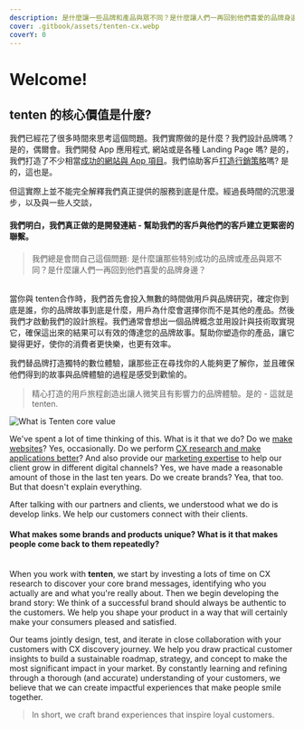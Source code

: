 ```yaml
---
description: 是什麼讓一些品牌和產品與眾不同？是什麼讓人們一再回到他們喜愛的品牌身邊？Tenten 真正做的是開發連結。我們幫助我們的客戶與他們的客戶建立聯繫。
cover: .gitbook/assets/tenten-cx.webp
coverY: 0
---
```


# Welcome!

## tenten 的核心價值是什麼?

我們已經花了很多時間來思考這個問題。我們實際做的是什麼？我們設計品牌嗎？是的，偶爾會。我們開發 App 應用程式, 網站或是各種 Landing Page 嗎? 是的，我們打造了不少相當[成功的網站與 App 項目](https://tenten.co/portfolio)。我們協助客戶[打造行銷策略](https://tenten.co/marketing)嗎? 是的，這也是。

但這實際上並不能完全解釋我們真正提供的服務到底是什麼。經過長時間的沉思漫步，以及與一些人交談，

#### 我們明白，我們真正做的是開發連結 - 幫助我們的客戶與他們的客戶建立更緊密的聯繫。 <a href="#e6-88-91-e5-80-91-e6-98-8e-e7-99-bd-ef-bc-8c-e6-88-91-e5-80-91-e7-9c-9f-e6-ad-a3-e5-81-9a-e7-9a-84-e" id="e6-88-91-e5-80-91-e6-98-8e-e7-99-bd-ef-bc-8c-e6-88-91-e5-80-91-e7-9c-9f-e6-ad-a3-e5-81-9a-e7-9a-84-e"></a>

> 我們總是會問自己這個問題: 是什麼讓那些特別成功的品牌或產品與眾不同？是什麼讓人們一再回到他們喜愛的品牌身邊？

\
當你與 tenten合作時，我們首先會投入無數的時間做用戶與品牌研究，確定你到底是誰，你的品牌故事到底是什麼，用戶為什麼會選擇你而不是其他的產品。然後我們才啟動我們的設計旅程。我們通常會想出一個品牌概念並用設計與技術取實現它，確保這出來的結果可以有效的傳達您的品牌故事。幫助你塑造你的產品，讓它變得更好，使你的消費者更快樂，也更有效率。

我們替品牌打造獨特的數位體驗，讓那些正在尋找你的人能夠更了解你，並且確保他們得到的故事與品牌體驗的過程是感受到歡愉的。

> 精心打造的用戶旅程創造出讓人微笑且有影響力的品牌體驗。是的 - 這就是 tenten.



![What is Tenten core value](https://i.imgur.com/lGzi7cZ.jpg)



We've spent a lot of time thinking of this. What is it that we do? Do we [make websites](https://tenten.co/portfolio)? Yes, occasionally. Do we perform [CX research and make applications better](https://tenten.co/sprint)? And also provide our [marketing expertise](https://tenten.co/marketing) to help our client grow in different digital channels? Yes, we have made a reasonable amount of those in the last ten years. Do we create brands? Yea, that too. But that doesn't explain everything.

After talking with our partners and clients, we understood what we do is develop links. We help our customers connect with their clients.

#### What makes some brands and products unique? What is it that makes people come back to them repeatedly? <a href="#what-makes-some-brands-and-products-unique-what-is-it-that-makes-people-come-back-to-them-repeatedly" id="what-makes-some-brands-and-products-unique-what-is-it-that-makes-people-come-back-to-them-repeatedly"></a>

\
When you work with **tenten**, we start by investing a lots of time on CX research to discover your core brand messages, identifying who you actually are and what you're really about. Then we begin developing the brand story: We think of a successful brand should always be authentic to the customers. We help you shape your product in a way that will certainly make your consumers pleased and satisfied.

Our teams jointly design, test, and iterate in close collaboration with your customers with CX discovery journey. We help you draw practical customer insights to build a sustainable roadmap, strategy, and concept to make the most significant impact in your market. By constantly learning and refining through a thorough (and accurate) understanding of your customers, we believe that we can create impactful experiences that make people smile together.

> In short, we craft brand experiences that inspire loyal customers.
